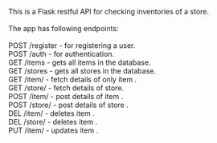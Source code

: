 This is a Flask restful API for checking inventories of a store.<br />
<br />
The app has following endpoints:<br />
<br />
POST /register - for registering a user.<br />
POST /auth - for authentication.<br />
GET /items - gets all items in the database.<br />
GET /stores - gets all stores in the database.<br />
GET /item/<name> - fetch details of only item <name>.<br />
GET /store/<name> - fetch details of <name> store.<br />
POST /item/<name> - post details of item <name>.<br />
POST /store/<name> - post details of store <name>.<br />
DEL /item/<name> - deletes item <name>.<br />
DEL /store/<name> - deletes item <store>.<br />
PUT /item/<name> - updates item <name>.<br />



